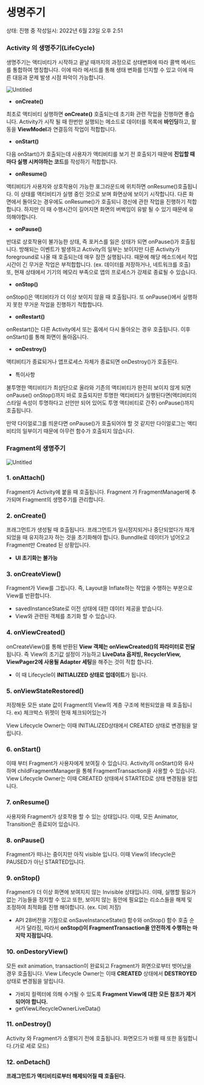 # 생명주기

상태: 진행 중
작성일시: 2022년 6월 23일 오후 2:51

### Activity 의 생명주기(LifeCycle)

생명주기는 액티비티가 시작하고 끝날 때까지의 과정으로 상태변화에 따라 콜백 메서드를 통합하여 명칭합니다. 이에 따라 메서드를 통해 생태 변화를 인지할 수 있고 이에 따른 대응과 문제 발생 시점 파악이 가능합니다.

![Untitled](%E1%84%89%E1%85%A2%E1%86%BC%E1%84%86%E1%85%A7%E1%86%BC%E1%84%8C%E1%85%AE%E1%84%80%E1%85%B5%206f8d8b6db7c84701ba85f1d176968bf1/Untitled.png)

- **onCreate()**

최초로 액티비티 실행하면 **onCreate()** 호출되는데 초기화 관련 작업을 진행하면 좋습니다. Activity가 시작 될 때 한번만 실행되는 메소드로 데이터를 목록에 **바인딩**하고, 활동을 **ViewModel**과 연결등의 작업이 적합합니다.

- **onStart()**

다음 onStart()가 호출되는데 사용자가 액티비티를 보기 전 호출되기 때문에 **진입할 때마다 실행 시켜야하는 코드**를 작성하기 적합합니다.

- **onResume()**

액티비티가 사용자와 상호작용이 가능한 포그라운드에 위치하면 onResume()호출됩니다. 이 상태를 액티비티가 실행 중인 것으로 보며 화면상에 보이기 시작합니다. 다른 화면에서 돌아오는 경우에도 onResume()가 호출되니 갱신에 관한 작업을 진행하기 적합합니다. 하지만 이 때 수행시간이 길어지면 화면의 버벅임이 유발 될 수 있기 때문에 유의해야합니다.

- **onPause()**

반대로 상호작용이 불가능한 상태, 즉 포커스를 잃은 상태가 되면 onPause()가 호출됩니다. 방해되는 이벤트가 발생하고 Activity의 일부는 보이지만 다른 Activity가 foreground로 나올 때 호출되는데 매우 잠깐 실행됩니다. 때문에 해당 메소드에서 작업시간이 긴 무거운 작업은 부적합합니다. (ex. 데이터를 저장하거나, 네트워크를 호출) 또, 현재 상태에서 기기의 메모리 부족으로 앱의 프로세스가 강제로 종료될 수 있습니다.

- **onStop()**

onStop()은 액티비타가 더 이상 보이지 않을 때 호출됩니다. 또 onPause()에서 실행하지 못한 무거운 작업을 진행하기 적합합니다.

- **onRestart()**

onRestart()는 다른 Activity에서 또는 홈에서 다시 돌아오는 경우 호출됩니다. 이후 onStart()를 통해 화면이 돌아옵니다.

- **onDestroy()**

액티비티가 종료되거나 앱프로세스 자체가 종료되면 onDestroy()가 호출된다.

- 특이사항

불투명한 액티비티가 최상단으로 올라와 기존의 액티비티가 완전히 보이지 않게 되면 onPause() onStop()까지 바로 호출되지만 투명한 액티비티가 실행된다면(액티비티의 스타일 속성이 투명하다고 선언만 되어 있어도 투명 액티비티로 간주) onPause()까지 호출됩니다.

만약 다이얼로그를 띄운다면 onPause()가 호출되어야 할 것 같지만 다이얼로그는 액티비티의 일부이기 때문에 아무런 함수가 호출되지 않습니다.

### Fragment의 생명주기

![Untitled](%E1%84%89%E1%85%A2%E1%86%BC%E1%84%86%E1%85%A7%E1%86%BC%E1%84%8C%E1%85%AE%E1%84%80%E1%85%B5%206f8d8b6db7c84701ba85f1d176968bf1/Untitled%201.png)

### 1. onAttach()

Fragment가 Activity에 붙을 때 호출됩니다. Fragment 가 FragmentManager에 추가되며 Fragment의 생명주기를 관리합니다.

### 2. onCreate()

프래그먼트가 생성될 때 호출됩니다. 프래그먼트가 일시정지되거나 중단되었다가 재개되었을 때 유지하고자 하는 것을 초기화해야 합니다. Bunndlle로 데이터가 넘어오고 Fragment만 Created 된 상황입니다. 

- **UI 초기화는 불가능**

### 3. onCreateView()

Fragment가 View를 그립니다. 즉, Layout을 Inflate하는 작업을 수행하는 부분으로 View를 반환합니다. 

- savedInstanceState로 이전 상태에 대한 데이터 제공을 받습니다.
- View와 관련된 객체를 초기화 할 수 있습니다.

### 4. onViewCreated()

onCreateView()를 통해 반환된 **View 객체는 onViewCreated()의 파라미터로 전달**됩니다. 즉 View의 초기값 설정이 가능하고  **LiveData 옵저빙, RecyclerView, ViewPager2에 사용될 Adapter 세팅**을 해주는 것이 적합 합니다.

- 이 때 Lifecycle이 **INITIALIZED 상태로 업데이트**가 됩니다.

### 5. onViewStateRestored()

저장해둔 모든 state 값이 Fragment의 View의 계층 구조에 복원되었을 때 호출됩니다. ex) 체크박스 위젯이 현재 체크되어있는가 

View Lifecycle Owner는 이때 INITIALIZED상태에서 CREATED 상태로 변경됨을 알립니다.

### 6. onStart()

이때 부터 Fragment가 사용자에게 보여질 수 있습니다. Activity의 onStart()와 유사하며 childFragmentManager을 통해 FragmentTransaction을 사용할 수 있습니다. View Lifecycle Owner는 이때 CREATED 상태에서 STARTED로 상태 변경됨을 알립니다.

### 7. onResume()

사용자와 Fragment가 상호작용 할 수 있는 상태입니다. 이때, 모든 Animator, Transition은 종료되어 있습니다.

### 8. onPause()

Fragment가 떠나는 중이지만 아직 visible 입니다. 이때 View의 lifecycle은 PAUSED가 아닌 STARTED입니다.

### 9. onStop()

Fragment가 더 이상 화면에 보여지지 않는 Invisible 상태입니다. 이때, 실행할 필요가 없는 기능들을 정지할 수 있고 또한, 보이지 않는 동안에 필요없는 리소스들을 해제 및 조정하여 최적화를 진행 해야합니다. (ex. 디비 저장)

- API 28버전을 기점으로 onSaveInstanceState() 함수와 onStop() 함수 호출 순서가 달라짐, 따라서 **onStop()이 FragmentTransaction을 안전하게 수행하는 마지막 지점입니다.**

### 10. onDestoryView()

모든 exit animation, transaction이 완료되고 Fragment가 화면으로부터 벗어났을 경우 호출됩니다. View Lifecycle Owner는 이때 **CREATED** 상태에서 **DESTROYED**상태로 변경됨을 알립니다.

- 가비지 컬렉터에 의해 수거될 수 있도록 **Fragment View에 대한 모든 참조가 제거되어야 합니다.**
- getViewLifecycleOwnerLiveData()

### 11. onDestroy()

Activity 와 Fragment가 소멸되기 전에 호출됩니다. 화면모드가 바뀔 때 또한 동일합니다.(가로 세로 모드)

### 12. onDetach()

**프래그먼트가 액티비티로부터 해제되어질 때 호출된다.**